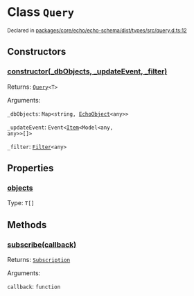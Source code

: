 # Class `Query`
<sub>Declared in [packages/core/echo/echo-schema/dist/types/src/query.d.ts:12]()</sub>





## Constructors
### [constructor(_dbObjects, _updateEvent, _filter)]()



Returns: <code>[Query](/api/@dxos/react-client/classes/Query)&lt;T&gt;</code>

Arguments: 

`_dbObjects`: <code>Map&lt;string, [EchoObject](/api/@dxos/react-client/classes/EchoObject)&lt;any&gt;&gt;</code>

`_updateEvent`: <code>Event&lt;[Item](/api/@dxos/react-client/classes/Item)&lt;Model&lt;any, any&gt;&gt;[]&gt;</code>

`_filter`: <code>[Filter](/api/@dxos/react-client/types/Filter)&lt;any&gt;</code>


## Properties
### [objects]()
Type: <code>T[]</code>


## Methods
### [subscribe(callback)]()



Returns: <code>[Subscription](/api/@dxos/react-client/types/Subscription)</code>

Arguments: 

`callback`: <code>function</code>

